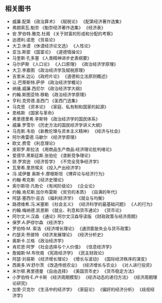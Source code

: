 
## 相关图书

+ 威廉.配第 《政治算术》 《赋税论》 《配第经济著作选集》 
+ 弗朗索瓦.魁奈 《魁奈经济著作选集》 《经济表》
+ 安.罗伯特.雅克.杜阁 《关于财富的形成和分配的考察》
+ 达德利.诺思 《贸易论》
+ 大卫.休谟 《休谟经济论文选》 《人性论》
+ 亚当.斯密 《国富论》 《道德情操论》
+ 马奎斯·孔多塞 《人类精神进步史表纲要》
+ 马尔萨斯 《人口论》 《人口原理》 《政治经济学原理》
+ 大卫.李嘉图 《政治经济学及赋税原理》
+ 吉里米.边沁 《政府片论》 《道德和立法原则概述》
+ 让.巴蒂斯特.萨伊 《政治经济学概论》
+ 纳骚.威廉.西尼尔 《政治经济学大纲》
+ 约翰.斯图亚特.穆勒 《政治经济学原理》
+ 亨利.克劳德.圣西门 《圣西门选集》
+ 马克思 《资本论》 《家庭、私有制和国家的起源》
+ 恩格斯 《国家与革命》
+ 弗里德里希.李斯特 《政治经济学的国民体系》
+ 威廉.罗雪尔 《历史方法的国民经济学讲义大纲》
+ 马克斯.韦伯 《新教伦理与资本主义精神》 《经济与社会》
+ 阿尔弗雷德.马歇尔 《经济学原理》
+ 欧文.费雪 《利息理论》
+ 皮耶罗.斯拉法 《用商品生产商品:经济理论批判绪论》
+ 爱德华.黑斯廷斯.张伯伦 《垄断竞争理论》
+ 琼.罗宾逊 《经济哲学》 《不完全竞争经济学》
+ 瓦里希.里昂惕夫 《投入产出经济学》
+ 冯.诺伊曼 奥斯卡.摩根斯坦 《博弈论与经济行为》
+ 约翰·希克斯 《经济史理论》
+ 索尔斯坦·凡勃仑 《有闲阶级论》 《企业论》
+ 约翰.肯尼斯.加尔布雷斯 《贫穷的本质》 《自满的年代》
+ 阿瑟·塞西尔·庇古 《福利经济学》 《就业与均衡》
+ 路德维希.冯.米塞斯 《社会主义》 《经济科学的最基础问题》 《人的行为》 
+ 约翰.梅纳德.凯恩斯 《就业、利息和货币通论》 《货币论》
+ 阿尔文.H.汉森 《通论》阿尔文汉森导读版 《财政政策与经济周期》
+ 保罗.A.萨缪尔森 《经济学》
+ 罗伯特·M. 索洛 《经济增长理论》 《通货膨胀失业与货币政策》   
+ 约瑟夫·熊彼特 《经济发展理论》 《经济分析史》
+ 奥斯卡.兰格 《政治经济学》
+ 肯尼思·阿罗 《社会选择与个人价值》 《信息经济学》
+ 詹姆斯·M.布坎南 《宪政经济学》 《民主财政论》
+ 阿瑟·刘易斯 《经济增长理论》 《增长与波动》 《国际经济秩序的演变》
+ 西奥多.W.舒尔茨 《改造传统农业》 《经济增长与农业》 《对人进行投资》
+ 米尔顿.弗里德曼 《自由选择》 《美国货币史》 《货币稳定方法》
+ 小罗伯特·E.卢卡斯 《经济周期模型》 《经济动态的递归方法》 《经济周期理论研究》
+ 加里·贝克尔 《生活中的经济学》 《家庭论》 《偏好的经济分析》 《歧视经济学》

